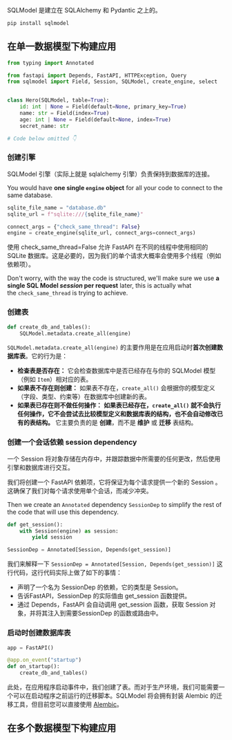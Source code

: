 SQLModel 是建立在 SQLAlchemy 和 Pydantic 之上的。

```bash
pip install sqlmodel
```

## 在单一数据模型下构建应用

```python
from typing import Annotated

from fastapi import Depends, FastAPI, HTTPException, Query
from sqlmodel import Field, Session, SQLModel, create_engine, select


class Hero(SQLModel, table=True):
    id: int | None = Field(default=None, primary_key=True)
    name: str = Field(index=True)
    age: int | None = Field(default=None, index=True)
    secret_name: str

# Code below omitted 👇
```

### **创建引擎**

SQLModel 引擎（实际上就是 sqlalchemy 引擎）负责保持到数据库的连接。

You would have **one single `engine` object** for all your code to connect to the same database.

```python
sqlite_file_name = "database.db"
sqlite_url = f"sqlite:///{sqlite_file_name}"

connect_args = {"check_same_thread": False}
engine = create_engine(sqlite_url, connect_args=connect_args)
```

使用 check_same_thread=False 允许 FastAPI 在不同的线程中使用相同的 SQLite 数据库。这是必要的，因为我们的单个请求大概率会使用多个线程（例如依赖项）。

Don't worry, with the way the code is structured, we'll make sure we use **a single SQL Model _session_ per request** later, this is actually what the `check_same_thread` is trying to achieve.

### **创建表**

```python
def create_db_and_tables():
	SQLModel.metadata.create_all(engine)
```

`SQLModel.metadata.create_all(engine)` 的主要作用是在应用启动时**首次创建数据库表**。它的行为是：

- **检查表是否存在：** 它会检查数据库中是否已经存在与你的 SQLModel 模型（例如 `Item`）相对应的表。
- **如果表不存在则创建：** 如果表不存在，`create_all()` 会根据你的模型定义（字段、类型、约束等）在数据库中创建新的表。
- **如果表已存在则不做任何操作：** **如果表已经存在，`create_all()` 就不会执行任何操作，它不会尝试去比较模型定义和数据库表的结构，也不会自动修改已有的表结构。** 它主要负责的是 **创建**，而不是 **维护** 或 **迁移** 表结构。



### **创建一个会话依赖 session dependency**

一个 Session 将对象存储在内存中，并跟踪数据中所需要的任何更改，然后使用引擎和数据库进行交互。

我们将创建一个 FastAPI 依赖项，它将保证为每个请求提供一个新的 Session 。这确保了我们对每个请求使用单个会话，而减少冲突。

Then we create an `Annotated` dependency `SessionDep` to simplify the rest of the code that will use this dependency.

```python
def get_session():
	with Session(engine) as session:
		yield session

SessionDep = Annotated[Session, Depends(get_session)]
```

我们来解释一下 `SessionDep = Annotated[Session, Depends(get_session)]` 这行代码，这行代码实际上做了如下的事情：

- 声明了一个名为 SessionDep 的依赖，它的类型是 Session。
- 告诉FastAPI，SessionDep 的实际值由 get_session 函数提供。
- 通过 Depends，FastAPI 会自动调用 get_session 函数，获取 Session 对象，并将其注入到需要SessionDep 的函数或路由中。

### **启动时创建数据库表**

```python
app = FastAPI() 

@app.on_event("startup") 
def on_startup(): 
	create_db_and_tables()
```

此处，在应用程序启动事件中，我们创建了表。而对于生产环境，我们可能需要一个可以在启动程序之前运行的迁移脚本。SQLModel 将会拥有封装 Alembic 的迁移工具，但目前您可以直接使用 [Alembic](https://alembic.sqlalchemy.org/en/latest/)。

## 在多个数据模型下构建应用

